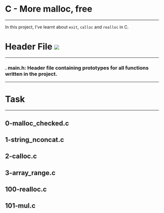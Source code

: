 # C - More malloc, free
--------------------------
In this project, I've learnt about ```exit```, ```calloc``` and ```realloc``` in C.

# Header File <img src="https://www.google.com/search?q=icon+png+dosya+icon&sxsrf=ALiCzsYL3ZqbIPjxlhmQyryIYEMIGwvicA%3A1665065534801&ei=PuI-Y6e6MJiH9u8P5NGDuA4&oq=icon+png+dosya+icon&gs_lcp=ChNtb2JpbGUtZ3dzLXdpei1zZXJwEAFKBAhBGABQAFgAYABoAHAAeACAAQCIAQCSAQCYAQA&sclient=mobile-gws-wiz-serp#imgrc=CoAEkeVhtZVf5M" />
---------------------------
### . main.h: Header file containing prototypes for all functions written in the project.
--------------------------
# Task
-------------------------
## 0-malloc_checked.c
## 1-string_nconcat.c
## 2-calloc.c
## 3-array_range.c
## 100-realloc.c
## 101-mul.c
